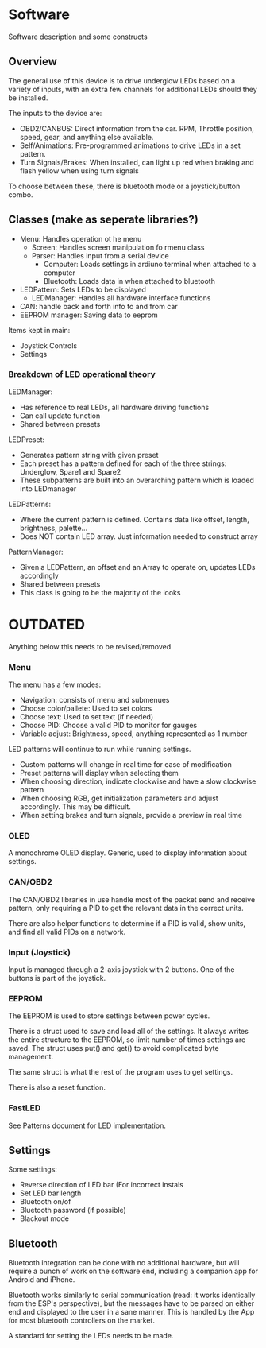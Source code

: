 # Software
Software description and some constructs

## Overview
The general use of this device is to drive underglow LEDs based on a variety of inputs, with an extra few channels for additional LEDs should they be installed.

The inputs to the device are:
- OBD2/CANBUS: Direct information from the car. RPM, Throttle position, speed, gear, and anything else available.
- Self/Animations: Pre-programmed animations to drive LEDs in a set pattern.
- Turn Signals/Brakes: When installed, can light up red when braking and flash yellow when using turn signals

To choose between these, there is bluetooth mode or a joystick/button combo.

## Classes (make as seperate libraries?)
- Menu: Handles operation ot he menu
  - Screen: Handles screen manipulation fo rmenu class
  - Parser: Handles input from a serial device
    - Computer: Loads settings in ardiuno terminal when attached to a computer
    - Bluetooth: Loads data in when attached to bluetooth
- LEDPattern: Sets LEDs to be displayed
  - LEDManager: Handles all hardware interface functions
- CAN: handle back and forth info to and from car
- EEPROM manager: Saving data to eeprom

Items kept in main:
- Joystick Controls
- Settings

### Breakdown of LED operational theory
LEDManager:
- Has reference to real LEDs, all hardware driving functions
- Can call update function
- Shared between presets

LEDPreset:
- Generates pattern string with given preset
- Each preset has a pattern defined for each of the three strings: Underglow, Spare1 and Spare2
- These subpatterns are built into an overarching pattern which is loaded into LEDmanager

LEDPatterns:
- Where the current pattern is defined. Contains data like offset, length, brightness, palette...
- Does NOT contain LED array. Just information needed to construct array

PatternManager:
- Given a LEDPattern, an offset and an Array to operate on, updates LEDs accordingly
- Shared between presets
- This class is going to be the majority of the looks










# OUTDATED
Anything below this needs to be revised/removed

### Menu
The menu has a few modes:
- Navigation: consists of menu and submenues
- Choose color/pallete: Used to set colors
- Choose text: Used to set text (if needed)
- Choose PID: Choose a valid PID to monitor for gauges
- Variable adjust: Brightness, speed, anything represented as 1 number

LED patterns will continue to run while running settings.
- Custom patterns will change in real time for ease of modification
- Preset patterns will display when selecting them
- When choosing direction, indicate clockwise and have a slow clockwise pattern
- When choosing RGB, get initialization parameters and adjust accordingly. This may be difficult.
- When setting brakes and turn signals, provide a preview in real time

### OLED
A monochrome OLED display. Generic, used to display information about settings. 

### CAN/OBD2
The CAN/OBD2 libraries in use handle most of the packet send and receive pattern, only requiring a PID to get the relevant data in the correct units.

There are also helper functions to determine if a PID is valid, show units, and find all valid PIDs on a network.

### Input (Joystick)
Input is managed through a 2-axis joystick with 2 buttons. One of the buttons is part of the joystick.

### EEPROM
The EEPROM is used to store settings between power cycles.

There is a struct used to save and load all of the settings. It always writes the entire structure to the EEPROM, so limit number of times settings are saved. The struct uses put() and get() to avoid complicated byte management.

The same struct is what the rest of the program uses to get settings.

There is also a reset function.

### FastLED
See Patterns document for LED implementation.

## Settings
Some settings:
- Reverse direction of LED bar (For incorrect instals
- Set LED bar length
- Bluetooth on/of
- Bluetooth password (if possible)
- Blackout mode

## Bluetooth
Bluetooth integration can be done with no additional hardware, but will require a bunch of work on the software end, including a companion app for Android and iPhone.

Bluetooth works similarly to serial communication (read: it works identically from the ESP's perspective), but the messages have to be parsed on either end and displayed to the user in a sane manner. This is handled by the App for most bluetooth controllers on the market.

A standard for setting the LEDs needs to be made.
